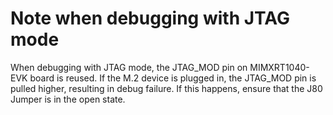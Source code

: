 # Note when debugging with JTAG mode 

When debugging with JTAG mode, the JTAG\_MOD pin on MIMXRT1040-EVK board is reused. If the M.2 device is plugged in, the JTAG\_MOD pin is pulled higher, resulting in debug failure. If this happens, ensure that the J80 Jumper is in the open state.

